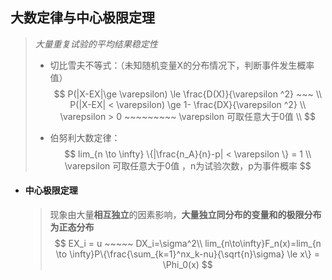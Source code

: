 ## **大数定律与中心极限定理**

> *大量重复试验的平均结果稳定性*
>
> - 切比雪夫不等式：（未知随机变量X的分布情况下，判断事件发生概率值）
>   $$
>   P(|X-EX|\ge \varepsilon) \le \frac{D(X)}{\varepsilon ^2} ~~~   \\ 
>   P(|X-EX| < \varepsilon) \ge 1- \frac{DX}{\varepsilon ^2} \\
>   \varepsilon > 0 ~~~~~~~~~ \varepsilon 可取任意大于0值 \\
>   $$
>
> - 伯努利大数定律：   
>   $$
>   lim_{n \to \infty} \{|\frac{n_A}{n}-p| < \varepsilon \} = 1 \\
>    \varepsilon 可取任意大于0值 ，n为试验次数，p为事件概率
>   $$
>   
>
>   

- #### **中心极限定理**  

  > 现象由大量**相互独立**的因素影响，**大量独立同分布的变量和的极限分布为正态分布**
  > $$
  > EX_i = u ~~~~~ DX_i=\sigma^2\\
  > lim_{n\to\infty}F_n(x)=lim_{n \to \infty}P\{\frac{\sum_{k=1}^nx_k-nu}{\sqrt{n}\sigma} \le x\} = \Phi_0(x)
  > $$